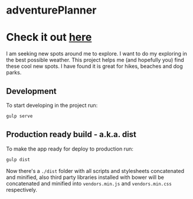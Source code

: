 adventurePlanner
============

# Check it out [here](http://nathansass.github.io/adventurePlanner/#/landing)

I am seeking new spots around me to explore. I want to do my exploring in the best possible weather. This project helps me (and hopefully you) find these cool new spots. I have found it is great for hikes, beaches and dog parks.  

## Development

To start developing in the project run:

```bash
gulp serve
```

## Production ready build - a.k.a. dist

To make the app ready for deploy to production run:

```bash
gulp dist
```

Now there's a `./dist` folder with all scripts and stylesheets concatenated and minified, also third party libraries installed with bower will be concatenated and minified into `vendors.min.js` and `vendors.min.css` respectively.